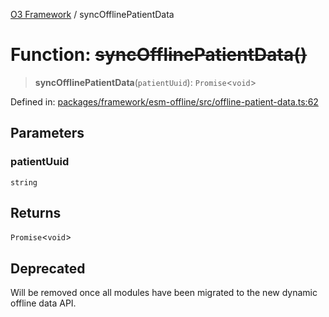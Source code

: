 [O3 Framework](../API.md) / syncOfflinePatientData

# Function: ~~syncOfflinePatientData()~~

> **syncOfflinePatientData**(`patientUuid`): `Promise`\<`void`\>

Defined in: [packages/framework/esm-offline/src/offline-patient-data.ts:62](https://github.com/openmrs/openmrs-esm-core/blob/main/packages/framework/esm-offline/src/offline-patient-data.ts#L62)

## Parameters

### patientUuid

`string`

## Returns

`Promise`\<`void`\>

## Deprecated

Will be removed once all modules have been migrated to the new dynamic offline data API.
